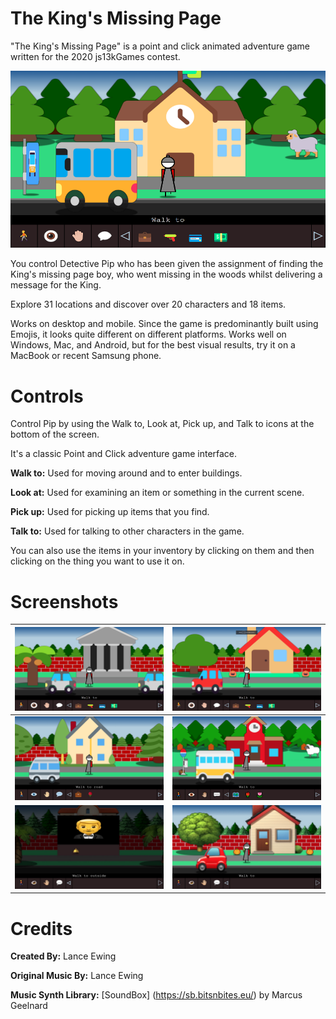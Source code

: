 # The King's Missing Page
"The King's Missing Page" is a point and click animated adventure game written for the 2020 js13kGames contest.

![Screenshot](img/win11_outside_school.png)

You control Detective Pip who has been given the assignment of finding the King's missing page boy, who went missing in the woods whilst delivering a message for the King. 

Explore 31 locations and discover over 20 characters and 18 items. 

Works on desktop and mobile. Since the game is predominantly built using Emojis, it looks quite different on different platforms. Works well on Windows, Mac, and Android, but for the best visual results, try it on a MacBook or recent Samsung phone.

# Controls
Control Pip by using the Walk to, Look at, Pick up, and Talk to icons at the bottom of the screen.

It's a classic Point and Click adventure game interface.

**Walk to:** Used for moving around and to enter buildings.

**Look at:** Used for examining an item or something in the current scene.

**Pick up:** Used for picking up items that you find.

**Talk to:** Used for talking to other characters in the game.

You can also use the items in your inventory by clicking on them and then clicking on the thing you want to use it on.

# Screenshots

![](img/outside_bank.png)           |  ![](img/outside_house.png)
:-------------------------:|:-------------------------:
![](img/twemoji_outside_house.png)  |  ![](img/win10_outside_school.png)
![](img/macos_inside_hotel.jpg)     |  ![](img/macos_outside_house.jpg)

# Credits
**Created By:** Lance Ewing  

**Original Music By:** Lance Ewing  

**Music Synth Library:** [SoundBox] (https://sb.bitsnbites.eu/) by Marcus Geelnard  
